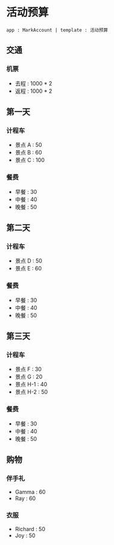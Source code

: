 活动预算
======
`app : MarkAccount | template : 活动预算`

交通
------
### 机票
+ 去程 : 1000 * 2
+ 返程 : 1000 * 2


第一天
------
### 计程车
+ 景点 A : 50
+ 景点 B : 60
+ 景点 C : 100

### 餐费
+ 早餐 : 30
+ 中餐 : 40
+ 晚餐 : 50


第二天
------
### 计程车
+ 景点 D : 50
+ 景点 E : 60

### 餐费
+ 早餐 : 30
+ 中餐 : 40
+ 晚餐 : 50


第三天
------
### 计程车
+ 景点 F : 30
+ 景点 G : 20
+ 景点 H-1 : 40
+ 景点 H-2 : 50

### 餐费
+ 早餐 : 30
+ 中餐 : 40
+ 晚餐 : 50


购物
------
### 伴手礼
+ Gamma : 60 
+ Ray : 60

### 衣服
+ Richard : 50
+ Joy : 50



